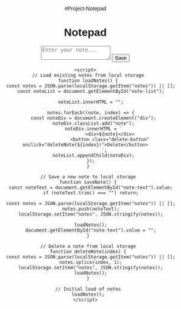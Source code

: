 #Project-Notepad
<!DOCTYPE html>
<html lang="en">
  <head>
    <meta charset="UTF-8" />
    <meta name="viewport" content="width=device-width, initial-scale=1.0" />
    <title>Notepad</title>
    <style>
      body {
        font-family: Arial, sans-serif;
        text-align: center;
      }
      #notes-container {
        max-width: 400px;
        margin: 0 auto;
      }
      .note {
        border: 1px solid #ccc;
        padding: 10px;
        margin: 10px 0;
        display: flex;
        justify-content: space-between;
        align-items: center;
      }
      .delete-button {
        background-color: #ff4444;
        color: white;
        border: none;
        padding: 5px 10px;
        cursor: pointer;
      }
      .delete-button:hover {
        background-color: #cc0000;
      }
    </style>
  </head>
  <body>
    <h1>Notepad</h1>
    <div id="notes-container">
      <div id="note-list"></div>
      <textarea id="note-text" placeholder="Enter your note..."></textarea>
      <button onclick="saveNote()">Save</button>
    </div>

    <script>
      // Load existing notes from local storage
      function loadNotes() {
        const notes = JSON.parse(localStorage.getItem("notes")) || [];
        const noteList = document.getElementById("note-list");

        noteList.innerHTML = "";

        notes.forEach((note, index) => {
          const noteDiv = document.createElement("div");
          noteDiv.classList.add("note");
          noteDiv.innerHTML = `
                      <div>${note}</div>
                      <button class="delete-button" onclick="deleteNote(${index})">Delete</button>
                  `;
          noteList.appendChild(noteDiv);
        });
      }

      // Save a new note to local storage
      function saveNote() {
        const noteText = document.getElementById("note-text").value;
        if (noteText.trim() === "") return;

        const notes = JSON.parse(localStorage.getItem("notes")) || [];
        notes.push(noteText);
        localStorage.setItem("notes", JSON.stringify(notes));

        loadNotes();
        document.getElementById("note-text").value = "";
      }

      // Delete a note from local storage
      function deleteNote(index) {
        const notes = JSON.parse(localStorage.getItem("notes")) || [];
        notes.splice(index, 1);
        localStorage.setItem("notes", JSON.stringify(notes));
        loadNotes();
      }

      // Initial load of notes
      loadNotes();
    </script>
  </body>
</html>
